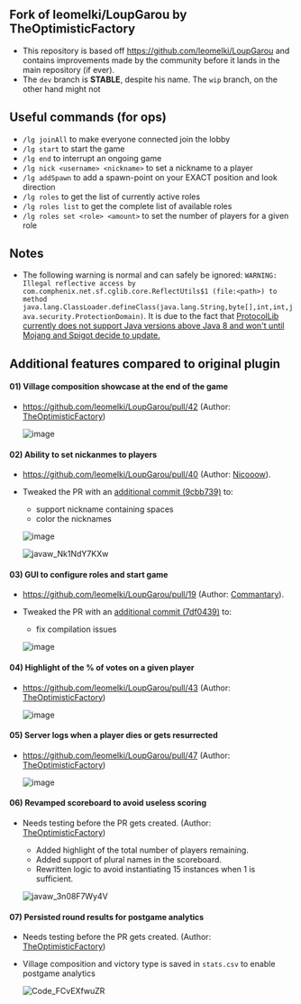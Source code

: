 ## Fork of leomelki/LoupGarou by TheOptimisticFactory

- This repository is based off https://github.com/leomelki/LoupGarou and contains improvements made by the community before it lands in the main repository (if ever).
- The `dev` branch is **STABLE**, despite his name. The `wip` branch, on the other hand might not

## Useful commands (for ops) ##

- `/lg joinAll` to make everyone connected join the lobby
- `/lg start` to start the game
- `/lg end` to interrupt an ongoing game
- `/lg nick <username> <nickname>` to set a nickname to a player
- `/lg addSpawn` to add a spawn-point on your EXACT position and look direction
- `/lg roles` to get the list of currently active roles
- `/lg roles list` to get the complete list of available roles
- `/lg roles set <role> <amount>` to set the number of players for a given role

## Notes ##

- The following warning is normal and can safely be ignored: `WARNING: Illegal reflective access by com.comphenix.net.sf.cglib.core.ReflectUtils$1 (file:<path>) to method java.lang.ClassLoader.defineClass(java.lang.String,byte[],int,int,java.security.ProtectionDomain)`. It is due to the fact that [ProtocolLib currently does not support Java versions above Java 8 and won't until Mojang and Spigot decide to update.](https://github.com/dmulloy2/ProtocolLib/issues/603#issuecomment-490207994)

## Additional features compared to original plugin ##

#### 01) Village composition showcase at the end of the game

- https://github.com/leomelki/LoupGarou/pull/42 (Author: [TheOptimisticFactory](https://github.com/TheOptimisticFactory))

  ![image](https://user-images.githubusercontent.com/2607260/79672340-4260a780-81d1-11ea-9b49-266a992e872a.png)

#### 02) Ability to set nickanmes to players

- https://github.com/leomelki/LoupGarou/pull/40 (Author: [Nicooow](https://github.com/Nicooow)).
- Tweaked the PR with an [additional commit (9cbb739)](https://github.com/TheOptimisticFactory/LoupGarou/commit/9cbb73935532cacab8787cc4586a64e42b65958e) to:
  + support nickname containing spaces
  + color the nicknames

  ![image](https://user-images.githubusercontent.com/2607260/79674319-56f96b80-81e2-11ea-87ef-d4bdfd4494aa.png)

  ![javaw_Nk1NdY7KXw](https://user-images.githubusercontent.com/2607260/79673723-8e651980-81dc-11ea-8258-eb077bca7fca.png)

#### 03) GUI to configure roles and start game

- https://github.com/leomelki/LoupGarou/pull/19 (Author: [Commantary](https://github.com/Commantary)).
- Tweaked the PR with an [additional commit (7df0439)](https://github.com/TheOptimisticFactory/LoupGarou/commit/7df04392ecb443d42207b859fcbbf4188e8080ae) to:
  + fix compilation issues

  ![image](https://user-images.githubusercontent.com/2607260/80097236-41ca6700-856b-11ea-978c-dd658ad09c67.png)

#### 04) Highlight of the % of votes on a given player

- https://github.com/leomelki/LoupGarou/pull/43 (Author: [TheOptimisticFactory](https://github.com/TheOptimisticFactory))

  ![image](https://user-images.githubusercontent.com/2607260/79676799-f706c300-81e9-11ea-86cd-0c9cd98be0b3.png)

#### 05) Server logs when a player dies or gets resurrected

- https://github.com/leomelki/LoupGarou/pull/47 (Author: [TheOptimisticFactory](https://github.com/TheOptimisticFactory))

  ![image](https://user-images.githubusercontent.com/2607260/80264401-56564e80-8694-11ea-9f28-89a425b4d59b.png)

#### 06) Revamped scoreboard to avoid useless scoring

- Needs testing before the PR gets created. (Author: [TheOptimisticFactory](https://github.com/TheOptimisticFactory))
  + Added highlight of the total number of players remaining.
  + Added support of plural names in the scoreboard.
  + Rewritten logic to avoid instantiating 15 instances when 1 is sufficient.

  ![javaw_3n08F7Wy4V](https://user-images.githubusercontent.com/2607260/80318956-faafd080-880d-11ea-8a82-5d7a63f66330.png)

#### 07) Persisted round results for postgame analytics

- Needs testing before the PR gets created. (Author: [TheOptimisticFactory](https://github.com/TheOptimisticFactory))
- Village composition and victory type is saved in `stats.csv` to enable postgame analytics

  ![Code_FCvEXfwuZR](https://user-images.githubusercontent.com/2607260/80318997-54b09600-880e-11ea-9256-a29da3f42175.png)

